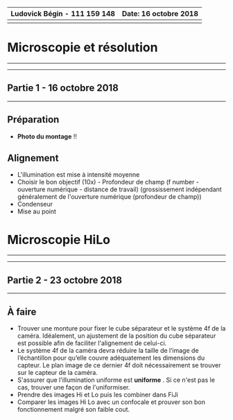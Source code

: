 

| Ludovick Bégin - 111 159 148 | Date: 16 octobre 2018 |
| ---------------------------- | --------------------: |
|                              |                       |



# Microscopie et résolution

------



------

## Partie 1  -  16 octobre 2018

------

## Préparation





- **Photo du montage** !!







## Alignement

- L'illumination est mise à intensité moyenne
- Choisir le bon objectif (10x) - Profondeur de champ (f number - ouverture numérique - distance de travail) (grossissement indépendant généralement de l'ouverture numérique (profondeur de champ))
- Condenseur
- Mise au point





# Microscopie HiLo

------



---------

## Partie 2  -  23 octobre 2018

-------



## À faire

- Trouver une monture pour fixer le cube séparateur et le système 4f de la caméra. Idéalement, un ajustement de la position du cube séparateur est possible afin de faciliter l'alignement de celui-ci.
- Le système 4f de la caméra devra réduire la taille de l’image de l’échantillon pour qu’elle couvre adéquatement les dimensions du capteur. Le plan image de ce dernier 4f doit nécessairement se trouver sur le capteur de la caméra.
- S'assurer que l'illumination uniforme est **uniforme** . Si ce n'est pas le cas, trouver une façon de l'uniformiser.
- Prendre des images Hi et Lo puis les combiner dans FiJi
- Comparer les images Hi Lo avec un confocale et prouver son bon fonctionnement malgré son faible cout.